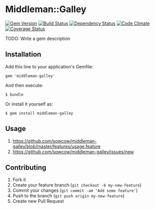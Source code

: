 # Middleman::Galley

[![Gem Version](https://badge.fury.io/rb/middleman-galley.png)](http://badge.fury.io/rb/middleman-galley)
[![Build Status](https://travis-ci.org/sowcow/middleman-galley.png?branch=master)](https://travis-ci.org/sowcow/middleman-galley)
[![Dependency Status](https://gemnasium.com/sowcow/middleman-galley.png)](https://gemnasium.com/sowcow/middleman-galley)
[![Code Climate](https://codeclimate.com/github/sowcow/middleman-galley.png)](https://codeclimate.com/github/sowcow/middleman-galley)
[![Coverage Status](https://coveralls.io/repos/sowcow/middleman-galley/badge.png?branch=master)](https://coveralls.io/r/sowcow/middleman-galley?branch=master)

TODO: Write a gem description

## Installation

Add this line to your application's Gemfile:

    gem 'middleman-galley'

And then execute:

    $ bundle

Or install it yourself as:

    $ gem install middleman-galley

## Usage

1. https://github.com/sowcow/middleman-galley/blob/master/features/usage.feature
2. https://github.com/sowcow/middleman-galley/issues/new

## Contributing

1. Fork it
2. Create your feature branch (`git checkout -b my-new-feature`)
3. Commit your changes (`git commit -am 'Add some feature'`)
4. Push to the branch (`git push origin my-new-feature`)
5. Create new Pull Request
